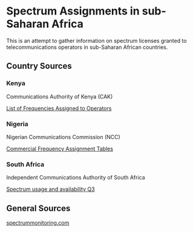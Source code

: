 # Spectrum Assignments in sub-Saharan Africa

This is an attempt to gather information on spectrum licenses granted to telecommunications operators in sub-Saharan African countries.

## Country Sources

### Kenya
Communications Authority of Kenya (CAK)

[List of Frequencies Assigned to Operators](http://www.ca.go.ke/images/downloads/FrequencySpectrum/NationalFrequencyAllocation/List%20of%20Access%20Frequencies%20Assigned%20to%20Operators.pdf)

### Nigeria
Nigerian Communications Commission (NCC)

[Commercial Frequency Assignment Tables](http://www.ncc.gov.ng/index.php?option=com_content&view=article&id=84&Itemid=237)

### South Africa
Independent Communications Authority of South Africa
 
[Spectrum usage and availability Q3](2015https://www.icasa.org.za/LegislationRegulations/EngineeringTechnology/RadioFrequencySpectrumManagement/FrequencySpectrumUsageandAvailability/tabid/394/ctl/ItemDetails/mid/1288/ItemID/12762/Default.aspx)



## General Sources

[spectrummonitoring.com](http://www.spectrummonitoring.com/frequencies/frequencies1.html)
